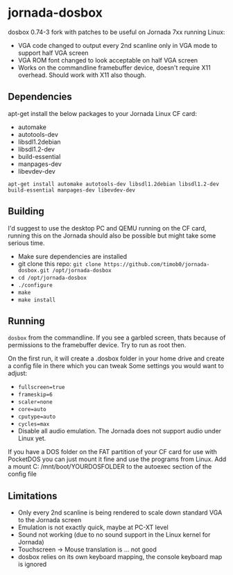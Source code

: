 # jornada-dosbox
dosbox 0.74-3 fork with patches to be useful on Jornada 7xx running Linux:
- VGA code changed to output every 2nd scanline only in VGA mode to support half VGA screen
- VGA ROM font changed to look acceptable on half VGA screen
- Works on the commandline framebuffer device, doesn't require X11 overhead. Should work with X11 also though.

## Dependencies
apt-get install the below packages to your Jornada Linux CF card:

- automake
- autotools-dev
- libsdl1.2debian 
- libsdl1.2-dev
- build-essential
- manpages-dev
- libevdev-dev

`apt-get install automake autotools-dev libsdl1.2debian libsdl1.2-dev build-essential manpages-dev libevdev-dev`
 
## Building
I'd suggest to use the desktop PC and QEMU running on the CF card, running this on the Jornada should also be possible but might take some serious time.

- Make sure dependencies are installed
- git clone this repo: `git clone https://github.com/timob0/jornada-dosbox.git /opt/jornada-dosbox`
- `cd /opt/jornada-dosbox`
- `./configure`
- `make`
- `make install`

## Running
`dosbox` from the commandline. If you see a garbled screen, thats because of permissions to the framebuffer device. Try to run as root then.

On the first run, it will create a .dosbox folder in your home drive and create a config file in there which you can tweak
Some settings you would want to adjust:
- `fullscreen=true`
- `frameskip=6`
- `scaler=none`
- `core=auto`
- `cputype=auto`
- `cycles=max`
- Disable all audio emulation. The Jornada does not support audio under Linux yet.

If you have a DOS folder on the FAT partition of your CF card for use with PocketDOS you can just mount it fine and use the programs from Linux. Add a mount C: /mnt/boot/YOURDOSFOLDER to the autoexec section of the config file

## Limitations
- Only every 2nd scanline is being rendered to scale down standard VGA to the Jornada screen
- Emulation is not exactly quick, maybe at PC-XT level
- Sound not working (due to no sound support in the Linux kernel for Jornada)
- Touchscreen -> Mouse translation is ... not good
- dosbox relies on its own keyboard mapping, the console keyboard map is ignored
